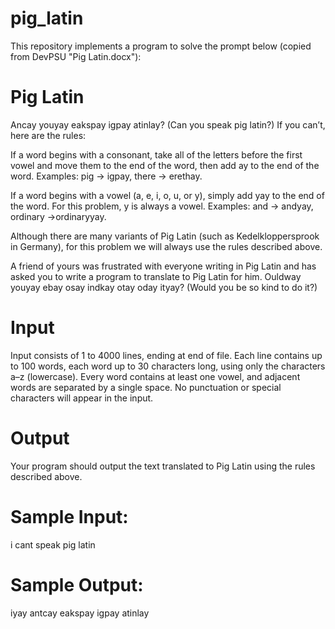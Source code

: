 # pig_latin
This repository implements a program to solve the prompt below (copied from DevPSU "Pig Latin.docx"):

# Pig Latin
Ancay youyay eakspay igpay atinlay? (Can you speak pig latin?) If you can’t, here are the rules:

If a word begins with a consonant, take all of the letters before the first vowel and move them to the end of the word, then add ay to the end of the word. Examples: pig → igpay, there → erethay.

If a word begins with a vowel (a, e, i, o, u, or y), simply add yay to the end of the word. For this problem, y is always a vowel. Examples: and → andyay, ordinary →ordinaryyay.

Although there are many variants of Pig Latin (such as Kedelkloppersprook in Germany), for this problem we will always use the rules described above.

A friend of yours was frustrated with everyone writing in Pig Latin and has asked you to write a program to translate to Pig Latin for him. Ouldway youyay ebay osay indkay otay oday ityay? (Would you be so kind to do it?)

# Input
Input consists of 1 to 4000 lines, ending at end of file. Each line contains up to 100 words, each word up to 30 characters long, using only the characters a–z (lowercase). Every word contains at least one vowel, and adjacent words are separated by a single space. No punctuation or special characters will appear in the input.

# Output
Your program should output the text translated to Pig Latin using the rules described above.

# Sample Input:
i cant speak pig latin

# Sample Output:
iyay antcay eakspay igpay atinlay

